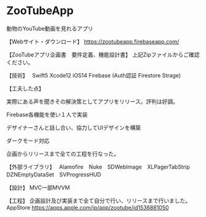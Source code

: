 # ZooTubeApp
動物のYouTube動画を見れるアプリ

【Webサイト・ダウンロード】
https://zootubeapp.firebaseapp.com/

【ZooTubeアプリ企画書　要件定義、機能設計書】
上記Zipファイルからご確認ください。

【技術】　
Swift5 Xcode12 iOS14 Firebase (Auth認証 Firestore Strage)

【工夫した点】

実際にある声を聞きその解決策としてアプリをリリース。評判は好調。

Firebase各機能を使い１人で実装

デザイナーさんと話し合い、協力してUIデザインを構築

ダークモード対応

企画からリリースまで全ての工程を行なった。


【外部ライブラリ】　
Alamofire　Nuke　SDWebImage　XLPagerTabStrip　DZNEmptyDataSet　SVProgressHUD

【設計】
MVC一部MVVM

【工程】
企画設計及び実装まで全て自分で行い、リリースまで行いました。AppStore
https://apps.apple.com/jp/app/zootube/id1536881050


